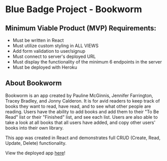 # Blue Badge Project - Bookworm

## Minimum Viable Product (MVP) Requirements:

- Must be written in React
- Must utilize custom styling in ALL VIEWS
- Add form validation to user/signup
- Must connect to server's deployed URL
- Must display the functionality of the minimum 6 endpoints in the server
- Must be deployed with Heroku

## About Bookworm

Bookworm is an app created by Pauline McGinnis, Jennifer Farrington, Tracey Bradley, and Jonny Calderon. It is for avid readers to keep track of books they want to read, have read, and to see what other people are reading. Users have the ability to add books and add them to their "To Be Read" list or their "Finished" list, and see each list. Users are also able to take a look at all books that all users have added, and copy other users' books into their own library. 

This app was created in React and demonstrates full CRUD (Create, Read, Update, Delete) functionality.

View the deployed app <a href="https://gp1-bookworm-client.herokuapp.com/">here</a>!
